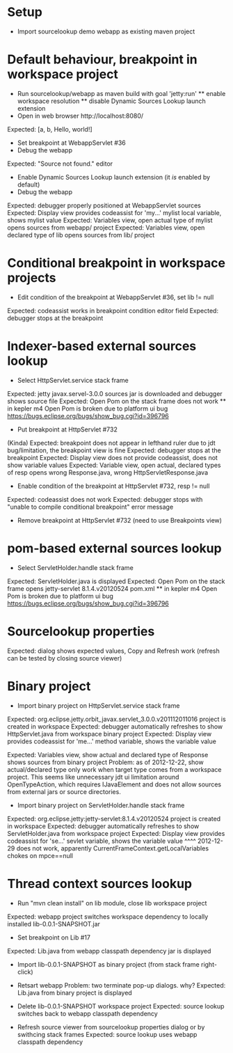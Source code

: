 # Setup

* Import sourcelookup demo webapp as existing maven project

# Default behaviour, breakpoint in workspace project

* Run sourcelookup/webapp as maven build with goal 'jetty:run'
** enable workspace resolution
** disable Dynamic Sources Lookup launch extension
* Open in web browser http://localhost:8080/

Expected: [a, b, Hello, world!]

* Set breakpoint at WebappServlet #36 
* Debug the webapp

Expected: "Source not found." editor

* Enable Dynamic Sources Lookup launch extension (it _is_ enabled by default)
* Debug the webapp

Expected: debugger properly positioned at WebappServlet sources
Expected: Display view provides codeassist for 'my...' mylist local variable, shows mylist value
Expected: Variables view, open actual type of mylist opens sources from webapp/ project
Expected: Variables view, open declared type of lib opens sources from lib/ project

# Conditional breakpoint in workspace projects

* Edit condition of the breakpoint at WebappServlet #36, set lib != null

Expected: codeassist works in breakpoint condition editor field
Expected: debugger stops at the breakpoint

# Indexer-based external sources lookup

* Select HttpServlet.service stack frame

Expected: jetty javax.servel-3.0.0 sources jar is downloaded and debugger shows source file
Expected: Open Pom on the stack frame does not work
** in kepler m4 Open Pom is broken due to platform ui bug https://bugs.eclipse.org/bugs/show_bug.cgi?id=396796 

* Put breakpoint at HttpServlet #732

(Kinda) Expected: breakpoint does not appear in lefthand ruler due to jdt bug/limitation, the breakpoint view is fine
Expected: debugger stops at the breakpoint
Expected: Display view does not provide codeassist, does not show variable values
Expected: Variable view, open actual, declared types of resp opens wrong Response.java, wrong HttpServletResponse.java

* Enable condition of the breakpoint at HttpServlet #732, resp != null

Expected: codeassist does not work
Expected: debugger stops with "unable to compile conditional breakpoint" error message 

* Remove breakpoint at HttpServlet #732 (need to use Breakpoints view)

# pom-based external sources lookup

* Select ServletHolder.handle stack frame

Expected: ServletHolder.java is displayed
Expected: Open Pom on the stack frame opens jetty-servlet 8.1.4.v20120524 pom.xml
** in kepler m4 Open Pom is broken due to platform ui bug https://bugs.eclipse.org/bugs/show_bug.cgi?id=396796 

# Sourcelookup properties

Expected: dialog shows expected values, Copy and Refresh work (refresh can be tested by closing source viewer)


# Binary project

* Import binary project on HttpServlet.service stack frame

Expected: org.eclipse.jetty.orbit_javax.servlet_3.0.0.v201112011016 project is created in workspace
Expected: debugger automatically refreshes to show HttpServlet.java from workspace binary project
Expected: Display view provides codeassist for 'me...' method variable, shows the variable value

Expected: Variables view, show actual and declared type of Response shows sources from binary project
Problem: as of 2012-12-22, show actual/declared type only work when target type comes from a workspace project.
         This seems like unnecessary jdt ui limitation around OpenTypeAction, which requires IJavaElement and
         does not allow sources from external jars or source directories.

* Import binary project on ServletHolder.handle stack frame

Expected: org.eclipse.jetty:jetty-servlet:8.1.4.v20120524 project is created in workspace
Expected: debugger automatically refreshes to show ServletHolder.java from workspace project
Expected: Display view provides codeassist for 'se...' sevlet variable, shows the variable value
     ^^^^ 2012-12-29 does not work, apparently CurrentFrameContext.getLocalVariables chokes on mpce==null

# Thread context sources lookup

* Run "mvn clean install" on lib module, close lib workspace project

Expected: webapp project switches workspace dependency to locally installed lib-0.0.1-SNAPSHOT.jar

* Set breakpoint on Lib #17

Expected: Lib.java from webapp classpath dependency jar is displayed

* Import lib-0.0.1-SNAPSHOT as binary project (from stack frame right-click)
* Retsart webapp
Problem: two terminate pop-up dialogs. why?
Expected: Lib.java from binary project is displayed

* Delete lib-0.0.1-SNAPSHOT workspace project
Expected: source lookup switches back to webapp classpath dependency

* Refresh source viewer from sourcelookup properties dialog or by swithcing stack frames
Expected: source lookup uses webapp classpath dependency

